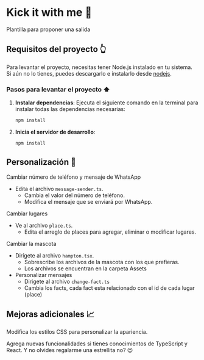 # Kick it with me 💖

Plantilla para proponer una salida

## Requisitos del proyecto 👆

Para levantar el proyecto, necesitas tener Node.js instalado en tu sistema. Si aún no lo tienes, puedes descargarlo e instalarlo desde [nodejs](https://nodejs.org/).

### Pasos para levantar el proyecto ⬆️

1. **Instalar dependencias**: Ejecuta el siguiente comando en la terminal para instalar todas las dependencias necesarias:

   ```bash
   npm install
   ```

2. **Inicia el servidor de desarrollo**:

   ```bash
   npm install
   ```

## Personalización 🎨

Cambiar número de teléfono y mensaje de WhatsApp

- Edita el archivo `message-sender.ts`.
  - Cambia el valor del número de teléfono.
  - Modifica el mensaje que se enviará por WhatsApp.

Cambiar lugares

- Ve al archivo `place.ts`.
  - Edita el arreglo de places para agregar, eliminar o modificar lugares.

Cambiar la mascota

- Dirígete al archivo `hampton.tsx`.
  - Sobrescribe los archivos de la mascota con los que prefieras.
  - Los archivos se encuentran en la carpeta Assets
- Personalizar mensajes
  - Dirigete al archivo `change-fact.ts`
  - Cambia los facts, cada fact esta relacionado con el id de cada lugar (place)

## Mejoras adicionales 📈

Modifica los estilos CSS para personalizar la apariencia.

Agrega nuevas funcionalidades si tienes conocimientos de TypeScript y React. Y no olvides regalarme una estrellita no? 😉
